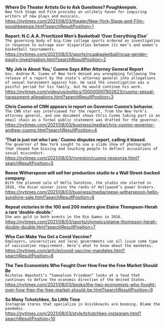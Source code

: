 **Where Do Theater Artists Go to Ask Questions? Poughkeepsie.**\
`New York Stage and Film provides an unlikely haven for inquiring writers of new plays and musicals.`\
https://nytimes.com/2021/08/03/theater/New-York-Stage-and-Film-poughkeepsie.html?searchResultPosition=1

**Report: N.C.A.A. Prioritized Men’s Basketball ‘Over Everything Else’**\
`The governing body of big-time college sports ordered an investigation in response to outrage over disparities between its men’s and women’s basketball tournaments.`\
https://nytimes.com/2021/08/03/sports/ncaabasketball/ncaa-gender-equity-investigation.html?searchResultPosition=2

**‘My Job is About You,’ Cuomo Says After Attorney General Report**\
`Gov. Andrew M. Cuomo of New York denied any wrongdoing following the release of a report by the state’s attorney general into allegations of sexual harassment against him. He said the investigation was a painful period for his family, but he would continue his work.`\
https://nytimes.com/video/us/politics/100000007902623/cuomo-sexual-harassment-allegations.html?searchResultPosition=3

**Chris Cuomo of CNN appears in report on Governor Cuomo’s behavior.**\
`The CNN star was interviewed for the report, from the New York’s attorney general, and one document shows Chris Cuomo taking part in an email chain as a formal public statement was drafted for the governor.`\
https://nytimes.com/2021/08/03/business/media/chris-cuomo-governor-andrew-cuomo.html?searchResultPosition=4

**‘That is just not who I am.’ Cuomo disputes report, calling it biased.**\
`The governor of New York sought to use a slide show of photographs that showed him kissing and touching people to deflect accusations of sexual misconduct.`\
https://nytimes.com/2021/08/03/nyregion/cuomo-response.html?searchResultPosition=5

**Reese Witherspoon will sell her production studio to a Wall Street-backed company.**\
`With the planned sale of Hello Sunshine, the studio she started in 2016, the Oscar winner joins the ranks of Hollywood’s power brokers.`\
https://nytimes.com/2021/08/03/business/media/reese-witherspoon-hello-sunshine-sale.html?searchResultPosition=6

**Repeat victories in the 100 and 200 meters give Elaine Thompson-Herah a rare ‘double-double.’**\
`She won gold in both events in the Rio Games in 2016.`\
https://nytimes.com/2021/08/03/sports/olympics/elaine-thompson-herah-double-double.html?searchResultPosition=7

**Who Can Make You Get a Covid Vaccine?**\
`Employers, universities and local governments can all issue some type of vaccination requirement. Here’s what to know about the mandates.`\
https://nytimes.com/article/covid-vaccine-mandates.html?searchResultPosition=8

**The Two Economists Who Fought Over How Free the Free Market Should Be**\
`Nicholas Wapshott’s “Samuelson Friedman” looks at a feud that continues to define the economic direction of the United States.`\
https://nytimes.com/2021/08/03/books/the-two-economists-who-fought-over-how-free-the-free-market-should-be.html?searchResultPosition=9

**So Many Tchotchkes, So Little Time**\
`Instagram stores that specialize in knickknacks are booming. Blame the pandemic.`\
https://nytimes.com/2021/08/03/style/tchotchkes-instagram.html?searchResultPosition=10

